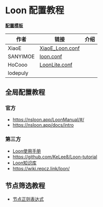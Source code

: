 # Loon 配置教程

[**配置模板**](https://github.com/LaolunsiG/PCR/tree/main/Config_File/Loon/Config)

| 作者       | 链接                                                                                                                    | 介绍  |
| -------- | --------------------------------------------------------------------------------------------------------------------- | --- |
| XiaoE    | [XiaoE_Loon.conf](https://raw.githubusercontent.com/LaolunsiG/XiaoE_PCR/main/Config_File/Loon/Config/XiaoE_Loon.conf) |     |
| SANYIMOE | [loon.conf](https://github.com/SANYIMOE/Quan_Shado_Conf/blob/master/conf/loon.conf)                                   |     |
| HoCooo   | [LoonLite.conf](https://github.com/HoCooo/Loon/blob/main/LoonLite.conf)                                               |     |
| lodepuly |                                                                                                                       |     |

## 全局配置教程

### 官方
- https://nsloon.app/LoonManual/#/
- https://nsloon.app/docs/intro

### 第三方
- [Loon使用手册](https://coffee-elderberry-22b.notion.site/Loon-71747252d5054551a8cd10924064899c)
- https://github.com/KeLee8/Loon-tutorial
- [Loon知识库](https://getupnote.com/share/notes/zSn1ShBmzNYISKcTgjXE5oHMrNf2/b6047d8b-621c-44af-bfa6-a28d35bcf928)
- https://wiki.repcz.link/loon/

## 节点筛选教程
- [节点正则表达式](https://github.com/LaolunsiG/XiaoE_PCR/blob/main/Config_File/%E8%8A%82%E7%82%B9%E7%9A%84%E6%AD%A3%E5%88%99%E8%A1%A8%E8%BE%BE%E5%BC%8F.md)
